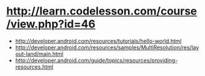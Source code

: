 # <http://learn.codelesson.com/course/view.php?id=46>

- <http://developer.android.com/resources/tutorials/hello-world.html>
- <http://developer.android.com/resources/samples/MultiResolution/res/layout-land/main.html>
- <http://developer.android.com/guide/topics/resources/providing-resources.html>

